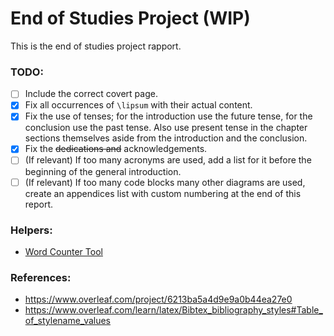 # End of Studies Project (WIP)

This is the end of studies project rapport.

### **TODO:**

- [ ] Include the correct covert page.
- [x] Fix all occurrences of `\lipsum` with their actual content.
- [x] Fix the use of tenses; for the introduction use the future tense, for the conclusion use the past tense. Also use present tense in the chapter sections themselves aside from the introduction and the conclusion.
- [x] Fix the ~~dedications and~~ acknowledgements.
- [ ] (If relevant) If too many acronyms are used, add a list for it before the beginning of the general introduction.
- [ ] (If relevant) If too many code blocks many other diagrams are used, create an appendices list with custom numbering at the end of this report.

### Helpers:

- [Word Counter Tool](https://string-functions.com/wordcount.aspx)

### **References:**

- https://www.overleaf.com/project/6213ba5a4d9e9a0b44ea27e0
- https://www.overleaf.com/learn/latex/Bibtex_bibliography_styles#Table_of_stylename_values
